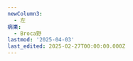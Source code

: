```yaml
---
newColumn3:
  - 左
病巣:
  - Broca野
lastmod: '2025-04-03'
last_edited: 2025-02-27T00:00:00.000Z
---
```



